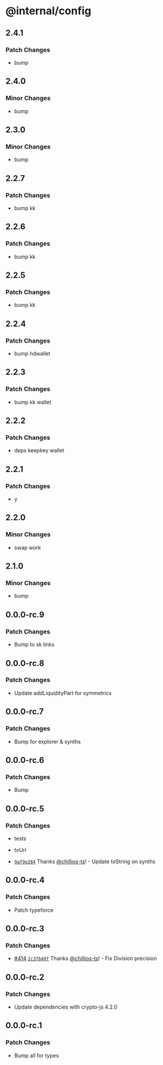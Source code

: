 # @internal/config

## 2.4.1

### Patch Changes

- bump

## 2.4.0

### Minor Changes

- bump

## 2.3.0

### Minor Changes

- bump

## 2.2.7

### Patch Changes

- bump kk

## 2.2.6

### Patch Changes

- bump kk

## 2.2.5

### Patch Changes

- bump kk

## 2.2.4

### Patch Changes

- bump hdwallet

## 2.2.3

### Patch Changes

- bump kk wallet

## 2.2.2

### Patch Changes

- deps keepkey wallet

## 2.2.1

### Patch Changes

- y

## 2.2.0

### Minor Changes

- swap work

## 2.1.0

### Minor Changes

- bump

## 0.0.0-rc.9

### Patch Changes

- Bump to sk links

## 0.0.0-rc.8

### Patch Changes

- Update addLiquidityPart for symmetrics

## 0.0.0-rc.7

### Patch Changes

- Bump for explorer & synths

## 0.0.0-rc.6

### Patch Changes

- Bump

## 0.0.0-rc.5

### Patch Changes

- tests

- toUrl

- [`9af9e284`](https://github.com/thorswap/SwapKit/commit/9af9e2845126818d4dace38457e219fffa1b3a8c) Thanks [@chillios-ts](https://github.com/chillios-ts)! - Update toString on synths

## 0.0.0-rc.4

### Patch Changes

- Patch typeforce

## 0.0.0-rc.3

### Patch Changes

- [#414](https://github.com/thorswap/SwapKit/pull/414) [`2c3f649f`](https://github.com/thorswap/SwapKit/commit/2c3f649fdebb5463e51c2929d6b3091852a59e9c) Thanks [@chillios-ts](https://github.com/chillios-ts)! - Fix Division precision

## 0.0.0-rc.2

### Patch Changes

- Update dependencies with crypto-js 4.2.0

## 0.0.0-rc.1

### Patch Changes

- Bump all for types
